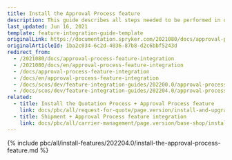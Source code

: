 ```yaml
---
title: Install the Approval Process feature
description: This guide describes all steps needed to be performed in order to integrate the Approval Process feature into your project.
last_updated: Jun 16, 2021
template: feature-integration-guide-template
originalLink: https://documentation.spryker.com/2021080/docs/approval-process-feature-integration
originalArticleId: 1ba2c034-6c2d-4036-87b8-d2c6bbf5243d
redirect_from:
  - /2021080/docs/approval-process-feature-integration
  - /2021080/docs/en/approval-process-feature-integration
  - /docs/approval-process-feature-integration
  - /docs/en/approval-process-feature-integration
  - /docs/scos/dev/feature-integration-guides/202200.0/approval-process-feature-integration.html
  - /docs/scos/dev/feature-integration-guides/202204.0/approval-process-feature-integration.html
related:
  - title: Install the Quotation Process + Approval Process feature
    link: docs/pbc/all/request-for-quote/page.version/install-and-upgrade/install-features/install-the-quotation-process-approval-process-feature.html
  - title: Shipment + Approval Process feature integration
    link: docs/pbc/all/carrier-management/page.version/base-shop/install-and-upgrade/install-features/install-the-shipment-approval-process-feature.html
---
```


{% include pbc/all/install-features/202204.0/install-the-approval-process-feature.md %} <!-- To edit, see /_includes/pbc/all/install-features/202204.0/install-the-approval-process-feature.md -->
